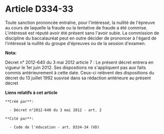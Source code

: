 # Article D334-33

Toute sanction prononcée entraîne, pour l'intéressé, la nullité de l'épreuve au cours de laquelle la fraude ou la tentative
de fraude a été commise. L'intéressé est réputé avoir été présent sans l'avoir subie. La commission de discipline du
baccalauréat peut en outre décider de prononcer à l'égard de l'intéressé la nullité du groupe d'épreuves ou de la session
d'examen.

**Nota:**

Décret n° 2012-640 du 3 mai 2012 article 7 : Le présent décret entrera en vigueur le 1er juin 2012. Ses dispositions ne
s'appliquent pas aux faits commis antérieurement à cette date. Ceux-ci relèvent des dispositions du décret du 13 juillet 1992
susvisé dans sa rédaction antérieure au présent décret

**Liens relatifs à cet article**

	**Créé par**:

	  - Décret n°2012-640 du 3 mai 2012 - art. 2

	**Cité par**:

	  - Code de l'éducation - art. D334-34 (VD)
